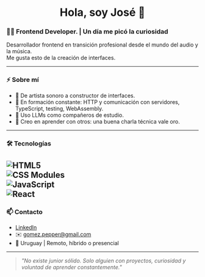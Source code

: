 <h1 align="center">Hola, soy José 👋</h1>

### 🧑‍💻 Frontend Developer. | Un día me picó la curiosidad

Desarrollador frontend en transición profesional desde el mundo del audio y la música.  
Me gusta esto de la creación de interfaces.

---

### ⚡ Sobre mí

- 🎨 De artista sonoro a constructor de interfaces.
- 🔧 En formación constante: HTTP y comunicación con servidores, TypeScript, testing, WebAssembly.
- 🤖 Uso LLMs como compañeros de estudio.
- 🧠 Creo en aprender con otros: una buena charla técnica vale oro.

---

### 🛠️ Tecnologías

![HTML5](https://img.shields.io/badge/-HTML5-E34F26?logo=html5&logoColor=white&style=flat)  
![CSS Modules](https://img.shields.io/badge/-CSS%20Modules-264de4?logo=css3&logoColor=white&style=flat)  
![JavaScript](https://img.shields.io/badge/-JavaScript-F7DF1E?logo=javascript&logoColor=black&style=flat)  
![React](https://img.shields.io/badge/-React-61DAFB?logo=react&logoColor=black&style=flat)  
---

### 📫 Contacto

- [LinkedIn](https://www.linkedin.com/in/jose-gomez-dev)  
- ✉️ gomez.pepper@gmail.com  
- 📍 Uruguay | Remoto, híbrido o presencial

---

> *"No existe junior sólido. Solo alguien con proyectos, curiosidad y voluntad de aprender constantemente."*

